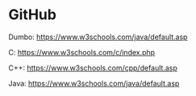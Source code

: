 # GitHub
Dumbo: https://www.w3schools.com/java/default.asp

C: https://www.w3schools.com/c/index.php

C++: https://www.w3schools.com/cpp/default.asp

Java: https://www.w3schools.com/java/default.asp